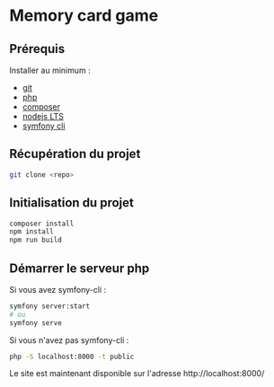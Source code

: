 # Memory card game

## Prérequis
Installer au minimum :

* [git](https://git-scm.com/download/win)
* [php](https://www.apachefriends.org/download.html)
* [composer](https://getcomposer.org/download/)
* [nodejs LTS](https://nodejs.org/en/download/)
* [symfony cli](https://symfony.com/download)

## Récupération du projet
```bash
git clone <repo>
```
## Initialisation du projet
```bash
composer install
npm install
npm run build
```

## Démarrer le serveur php
Si vous avez symfony-cli :
```bash
symfony server:start
# ou 
symfony serve
```
Si vous n'avez pas symfony-cli :
```bash
php -S localhost:8000 -t public
```
Le site est maintenant disponible sur l'adresse http://localhost:8000/
